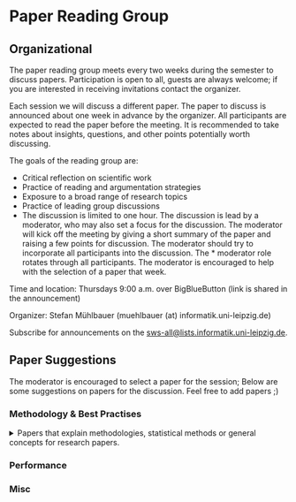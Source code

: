 # Paper Reading Group

## Organizational
The paper reading group meets every two weeks during the semester to discuss papers. Participation is open to all, guests are always welcome; if you are interested in receiving invitations contact the organizer.

Each session we will discuss a different paper. The paper to discuss is announced about one week in advance by the organizer. All participants are expected to read the paper before the meeting. It is recommended to take notes about insights, questions, and other points potentially worth discussing.

The goals of the reading group are:

* Critical reflection on scientific work
* Practice of reading and argumentation strategies
* Exposure to a broad range of research topics
* Practice of leading group discussions
* The discussion is limited to one hour. The discussion is lead by a moderator, who may also set a focus for the discussion. The moderator will kick off the meeting by giving a short summary of the paper and raising a few points for discussion. The moderator should try to incorporate all participants into the discussion. The * moderator role rotates through all participants. The moderator is encouraged to help with the selection of a paper that week.

Time and location: Thursdays 9:00 a.m. over BigBlueButton (link is shared in the announcement)

Organizer: Stefan Mühlbauer (muehlbauer (at) informatik.uni-leipzig.de)

Subscribe for announcements on the sws-all@lists.informatik.uni-leipzig.de.

## Paper Suggestions
The moderator is encouraged to select a paper for the session; Below are some suggestions on papers for the discussion. Feel free to add papers ;)

### Methodology & Best Practises
<details>
<summary>Papers that explain methodologies, statistical methods or general concepts for research papers.</summary>
  
* H. Larsson, E. Lindqvist and R. Torkar, "Outliers and Replication in Software Engineering," 2014 21st Asia-Pacific Software Engineering Conference, Jeju, 2014, pp. 207-214, doi: 10.1109/APSEC.2014.40.
* Janet Siegmund, Norbert Siegmund, and Sven Apel. 2015. Views on internal and external validity in empirical software engineering. In Proceedings of the 37th International Conference on Software Engineering - Volume 1 (ICSE '15). IEEE Press, 9–19.

</details>


### Performance

### Misc
